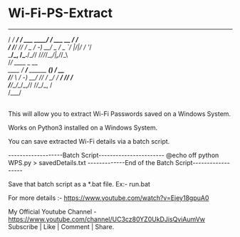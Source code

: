 # Wi-Fi-PS-Extract

  _____     __           __               __     
 / ___/_ __/ /  ___ ____/ /  ___ __    __/ /__   
/ /__/ // / _ \/ -_) __/ _ \/ _ `/ |/|/ /  '_/   
\___/\_, /_.__/\__/_/ /_//_/\_,_/|__,__/_/\_\    
    /___/  ____                 _ __             
    ____  / __/__ ______ ______(_) /___ __       
   /___/ _\ \/ -_) __/ // / __/ / __/ // /       
        /___/\__/\__/\_,_/_/ /_/\__/\_, /        
                                   /___/         
                
                                                                                                                                                         

This will allow you to extract Wi-Fi Passwords saved on a Windows System.

Works on Python3 installed on a Windows System.

You can save extracted Wi-Fi details via a batch script.

-------------------Batch Script-----------------------
@echo off
python WPS.py > savedDetails.txt
-------------End of the Batch Script------------------

Save that batch script as a *.bat file.
Ex:- run.bat

For more details :- https://www.youtube.com/watch?v=Ejey18gpuA0

My Official Youtube Channel - https://www.youtube.com/channel/UC3cz80YZ0UkDJisQviAumVw
Subscribe | Like | Comment | Share.
